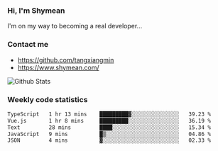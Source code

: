### Hi, I'm Shymean

I'm on my way to becoming a real developer...

### Contact me

- <https://github.com/tangxiangmin>
- <https://www.shymean.com/>

![Github Stats](https://github-readme-stats.vercel.app/api?username=tangxiangmin&show_icons=true&theme=dark)


###  Weekly code statistics

<!--START_SECTION:waka-->

```txt
TypeScript   1 hr 13 mins    █████████▓░░░░░░░░░░░░░░░   39.23 %
Vue.js       1 hr 8 mins     █████████░░░░░░░░░░░░░░░░   36.19 %
Text         28 mins         ████░░░░░░░░░░░░░░░░░░░░░   15.34 %
JavaScript   9 mins          █▒░░░░░░░░░░░░░░░░░░░░░░░   04.86 %
JSON         4 mins          ▓░░░░░░░░░░░░░░░░░░░░░░░░   02.33 %
```

<!--END_SECTION:waka-->